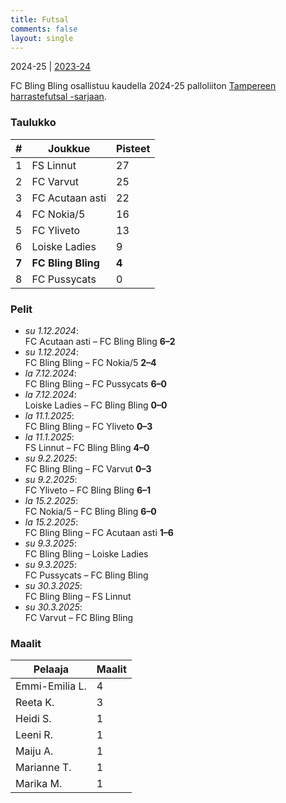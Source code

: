 ```yaml
---
title: Futsal
comments: false
layout: single
---
```


2024-25 | [2023-24](/futsal/2023-24)


 FC Bling Bling osallistuu kaudella 2024-25 palloliiton [Tampereen harrastefutsal -sarjaan](https://tulospalvelu.palloliitto.fi/category/FNH1!lanfshl2425/tables).


### Taulukko
| # | Joukkue | Pisteet |
|---|---------| ---|
|1 | FS Linnut | 27 |
|2 | FC Varvut | 25 |
|3 | FC Acutaan asti | 22 |
|4 | FC Nokia/5 | 16 |
|5 | FC Yliveto | 13 |
|6 | Loiske Ladies | 9 |
| **7** | **FC Bling Bling** | **4** |
|8 | FC Pussycats  | 0 |

### Pelit

* *su 1.12.2024*:\
  FC Acutaan asti – FC Bling Bling **6–2** 
* *su 1.12.2024*:\
  FC Bling Bling – FC Nokia/5 **2–4** 
* *la 7.12.2024*:\
  FC Bling Bling – FC Pussycats  **6–0** 
* *la 7.12.2024*:\
  Loiske Ladies – FC Bling Bling **0–0** 
* *la 11.1.2025*:\
  FC Bling Bling – FC Yliveto **0–3** 
* *la 11.1.2025*:\
  FS Linnut – FC Bling Bling **4–0** 
* *su 9.2.2025*:\
  FC Bling Bling – FC Varvut **0–3** 
* *su 9.2.2025*:\
  FC Yliveto – FC Bling Bling **6–1** 
* *la 15.2.2025*:\
  FC Nokia/5 – FC Bling Bling **6–0** 
* *la 15.2.2025*:\
  FC Bling Bling – FC Acutaan asti **1–6** 
* *su 9.3.2025*:\
  FC Bling Bling – Loiske Ladies  
* *su 9.3.2025*:\
  FC Pussycats  – FC Bling Bling  
* *su 30.3.2025*:\
  FC Bling Bling – FS Linnut  
* *su 30.3.2025*:\
  FC Varvut – FC Bling Bling  

### Maalit


| Pelaaja | Maalit |
|---| ---|
|Emmi-Emilia L. | 4 |
|Reeta K. | 3 |
|Heidi S. | 1 |
|Leeni R. | 1 |
|Maiju A. | 1 |
|Marianne T. | 1 |
|Marika M. | 1 |